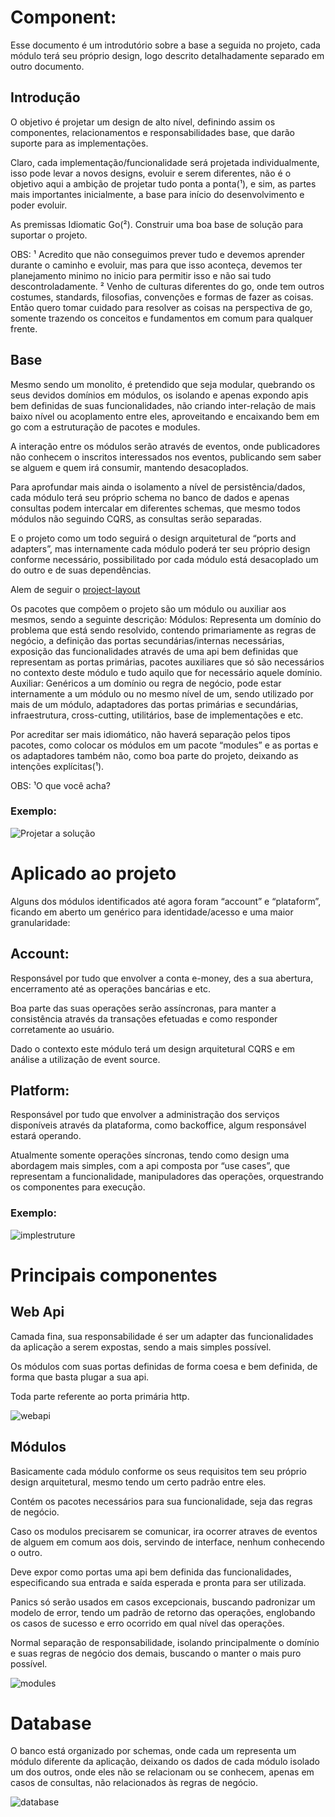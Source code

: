 # Component:

Esse documento é um introdutório sobre a base a seguida no projeto, cada módulo terá seu próprio design, logo descrito detalhadamente separado em outro documento.

## Introdução

O objetivo é projetar um design de alto nível, definindo assim os componentes, relacionamentos e responsabilidades base, que darão suporte para as implementações.

Claro, cada implementação/funcionalidade será projetada individualmente,  isso pode levar a novos designs, evoluir e serem diferentes, não é o objetivo aqui a ambição de projetar tudo ponta a ponta(¹), e sim, as partes mais importantes inicialmente, a base para início do desenvolvimento e poder evoluir.

As premissas
Idiomatic Go(²).
Construir uma boa base de solução para suportar o projeto.

OBS: 
¹ Acredito que não conseguimos prever tudo e devemos aprender durante o caminho e evoluir, mas para que isso aconteça, devemos ter planejamento minimo no inicio para permitir isso e não sai tudo descontroladamente.
² Venho de culturas diferentes do go, onde tem outros costumes, standards, filosofias, convenções e formas de fazer as coisas. Então quero tomar cuidado para resolver as coisas na perspectiva de go, somente trazendo os conceitos e fundamentos em comum para qualquer frente.

## Base

Mesmo sendo um monolito, é pretendido que seja modular, quebrando os seus devidos domínios em módulos, os isolando e apenas expondo apis bem definidas de suas funcionalidades, não criando inter-relação de mais baixo nível ou acoplamento entre eles, aproveitando e encaixando bem em go com a estruturação de pacotes e modules.

A interação entre os módulos serão através de eventos, onde publicadores não conhecem o inscritos interessados nos eventos, publicando sem saber se alguem e quem irá consumir, mantendo desacoplados.

Para aprofundar mais ainda o isolamento a nível de persistência/dados, cada módulo terá seu próprio schema no banco de dados e apenas consultas podem intercalar em diferentes schemas, que mesmo todos módulos não seguindo CQRS, as consultas serão separadas.

E o projeto como um todo seguirá o design arquitetural de “ports and adapters”, mas internamente cada módulo poderá ter seu próprio design conforme necessário, possibilitado por cada módulo está desacoplado um do outro e de suas dependências.

Alem de seguir o [project-layout](https://github.com/golang-standards/project-layout.)

Os pacotes que compõem o projeto são um módulo ou auxiliar aos mesmos, sendo a seguinte descrição: 
Módulos:  Representa um domínio do problema que está sendo resolvido, contendo primariamente as regras de negócio, a definição das portas secundárias/internas necessárias, exposição das funcionalidades através de uma api bem definidas que representam as portas primárias, pacotes auxiliares que só são necessários no contexto deste módulo e tudo aquilo que for necessário aquele domínio. 
Auxiliar: Genéricos a um domínio ou regra de negócio, pode estar internamente a um módulo ou no mesmo nível de um, sendo utilizado por mais de um módulo, adaptadores das portas primárias e secundárias, infraestrutura, cross-cutting, utilitários, base de implementações e etc.

Por acreditar ser mais idiomático, não haverá separação pelos tipos pacotes, como colocar os módulos em um pacote “modules” e as portas e os adaptadores também não, como boa parte do projeto, deixando as intenções explícitas(¹).

OBS: ¹O que você acha?

### Exemplo:
![Projetar a solução](https://user-images.githubusercontent.com/17557482/91009366-75b3a880-e5ae-11ea-8feb-fedca66e6bca.jpg)

# Aplicado ao projeto

Alguns dos módulos identificados até agora foram “account” e “plataform”, ficando em aberto um genérico para identidade/acesso e uma maior granularidade:

## Account: 

Responsável por tudo que envolver a conta e-money, des a sua abertura, encerramento até as operações bancárias e etc.

Boa parte das suas operações serão assíncronas, para manter a consistência através da transações efetuadas e como responder corretamente ao usuário.

Dado o contexto este módulo terá um design arquitetural CQRS e em análise a utilização de event source. 

## Platform:

Responsável por tudo que envolver a administração dos serviços disponíveis através da plataforma, como backoffice, algum responsável estará operando.

Atualmente somente operações síncronas, tendo como design uma abordagem mais simples, com a api composta por “use cases”, que representam a funcionalidade,  manipuladores das operações, orquestrando os componentes para execução.

### Exemplo:
![implestruture](https://user-images.githubusercontent.com/17557482/91009567-d642e580-e5ae-11ea-8937-b10c3e0bdfae.png)

# Principais componentes

## Web Api

Camada fina, sua responsabilidade é ser um adapter das funcionalidades da aplicação a serem expostas, sendo a mais simples possível.

Os módulos com suas portas definidas de forma coesa e bem definida, de forma que basta plugar a sua api.

Toda parte referente ao porta primária http.

![webapi](https://user-images.githubusercontent.com/17557482/91009659-04c0c080-e5af-11ea-9af4-1d42d3e3eeb3.png)

## Módulos

Basicamente cada módulo conforme os seus requisitos tem seu próprio design arquitetural, mesmo tendo um certo padrão entre eles. 

Contém os pacotes necessários para sua funcionalidade, seja das regras de negócio.

Caso os modulos precisarem se comunicar, ira ocorrer atraves de eventos de alguem em comum aos dois, servindo de interface, nenhum conhecendo o outro.

Deve expor como portas uma api bem definida das funcionalidades, especificando sua entrada e saída esperada e pronta para ser utilizada.

Panics só serão usados em casos excepcionais, buscando padronizar um modelo de error, tendo um padrão de retorno das operações, englobando os casos de sucesso e erro ocorrido em qual nível das operações.

Normal separação de responsabilidade, isolando principalmente o domínio e suas regras de negócio dos demais, buscando o manter o mais puro possível.

![modules](https://user-images.githubusercontent.com/17557482/91009678-130edc80-e5af-11ea-93df-2804e67f74cc.png)

# Database

O banco está organizado por schemas, onde cada um representa um módulo diferente da aplicação, deixando os dados de cada módulo isolado um dos outros, onde eles não se relacionam ou se conhecem, apenas em casos de consultas, não relacionados às regras de negócio.

![database](https://user-images.githubusercontent.com/17557482/91009696-202bcb80-e5af-11ea-9227-b56a11a3e1d6.png)




